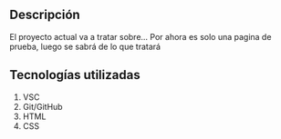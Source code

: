 ## Descripción
El proyecto actual va a tratar sobre...
Por ahora es solo una pagina de prueba, luego se sabrá de lo que tratará

## Tecnologías utilizadas
1. VSC
2. Git/GitHub
3. HTML
4. CSS